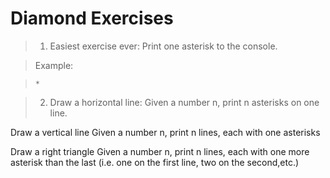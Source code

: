 # Diamond Exercises

>1. Easiest exercise ever: Print one asterisk to the console.

>Example:

>`*`


>2. Draw a horizontal line: Given a number n, print n asterisks on one line.

Draw a vertical line Given a number n, print n lines, each with one asterisks

Draw a right triangle Given a number n, print n lines, each with one more asterisk than the last (i.e. one on the first line, two on the second,etc.)


